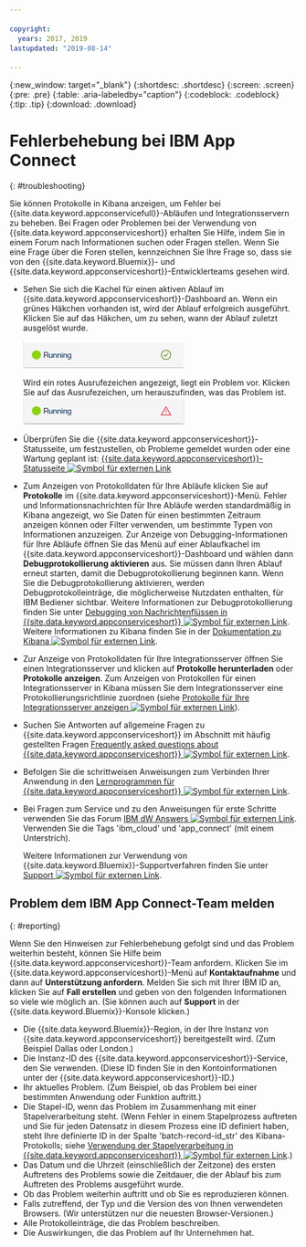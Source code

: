 ```yaml
---

copyright:
  years: 2017, 2019
lastupdated: "2019-08-14"

---
```


{:new_window: target="_blank"}
{:shortdesc: .shortdesc}
{:screen: .screen}
{:pre: .pre}
{:table: .aria-labeledby="caption"}
{:codeblock: .codeblock}
{:tip: .tip} 
{:download: .download}


# Fehlerbehebung bei IBM App Connect
{: #troubleshooting}

Sie können Protokolle in Kibana anzeigen, um Fehler bei {{site.data.keyword.appconservicefull}}-Abläufen und Integrationsservern zu beheben. Bei Fragen oder Problemen bei der Verwendung von {{site.data.keyword.appconserviceshort}} erhalten Sie Hilfe, indem Sie in einem Forum nach Informationen suchen oder Fragen stellen. Wenn Sie eine Frage über die Foren stellen, kennzeichnen Sie Ihre Frage so, dass sie von den {{site.data.keyword.Bluemix}}- und {{site.data.keyword.appconserviceshort}}-Entwicklerteams gesehen wird.

-   Sehen Sie sich die Kachel für einen aktiven Ablauf im {{site.data.keyword.appconserviceshort}}-Dashboard an. Wenn ein grünes Häkchen vorhanden ist, wird der Ablauf erfolgreich ausgeführt. Klicken Sie auf das Häkchen, um zu sehen, wann der Ablauf zuletzt ausgelöst wurde.

    ![Screenshot, der anzeigt, dass ein Ablauf erfolgreich ausgeführt wird](/images/SuccessfulFlow.jpg)

    Wird ein rotes Ausrufezeichen angezeigt, liegt ein Problem vor. Klicken Sie auf das Ausrufezeichen, um herauszufinden, was das Problem ist. ![Screenshot, der anzeigt, dass bei einem Ablauf ein Problem vorliegt](/images/ErroredFlow.jpg)

-   Überprüfen Sie die {{site.data.keyword.appconserviceshort}}-Statusseite, um festzustellen, ob Probleme gemeldet wurden oder eine Wartung geplant ist: [{{site.data.keyword.appconserviceshort}}-Statusseite ![Symbol für externen Link](../../icons/launch-glyph.svg "Symbol für externen Link")](https://developer.ibm.com/integration/docs/app-connect/app-connect-status/)
-   Zum Anzeigen von Protokolldaten für Ihre Abläufe klicken Sie auf **Protokolle** im {{site.data.keyword.appconserviceshort}}-Menü. Fehler und Informationsnachrichten für Ihre Abläufe werden standardmäßig in Kibana angezeigt, wo Sie Daten für einen bestimmten Zeitraum anzeigen können oder Filter verwenden, um bestimmte Typen von Informationen anzuzeigen. Zur Anzeige von Debugging-Informationen für Ihre Abläufe öffnen Sie das Menü auf einer Ablaufkachel im {{site.data.keyword.appconserviceshort}}-Dashboard und wählen dann **Debugprotokollierung aktivieren** aus.  Sie müssen dann Ihren Ablauf erneut starten, damit die Debugprotokollierung beginnen kann. Wenn Sie die Debugprotokollierung aktivieren, werden Debugprotokolleinträge, die möglicherweise Nutzdaten enthalten, für IBM Bediener sichtbar. Weitere Informationen zur Debugprotokollierung finden Sie unter  [Debugging von Nachrichtenflüssen in {{site.data.keyword.appconserviceshort}} ![Symbol für externen Link](../../icons/launch-glyph.svg "Symbol für externen Link")](https://developer.ibm.com/integration/docs/app-connect/tutorials-for-ibm-app-connect/debugging-message-flows-ibm-app-connect/).  Weitere Informationen zu Kibana finden Sie in der [Dokumentation zu Kibana ![Symbol für externen Link ](../../icons/launch-glyph.svg "Symbol für externen Link")](https://www.elastic.co/guide/en/kibana/4.0/discover.html).
-   Zur Anzeige von Protokolldaten für Ihre Integrationsserver öffnen Sie einen Integrationsserver und klicken auf **Protokolle herunterladen** oder **Protokolle anzeigen**.  Zum Anzeigen von Protokollen für einen Integrationsserver in Kibana müssen Sie dem Integrationsserver eine Protokollierungsrichtlinie zuordnen (siehe [Protokolle für Ihre Integrationsserver anzeigen ![Symbol für externen Link](../../icons/launch-glyph.svg "Symbol für externen Link")](https://developer.ibm.com/integration/docs/app-connect/tutorials-for-ibm-app-connect/running-your-ibm-integration-bus-solutions-in-ibm-app-connect-enterprise-beta-plan/viewing-logs-for-your-integration-servers-in-app-connect-enterprise-beta)).
-   Suchen Sie Antworten auf allgemeine Fragen zu {{site.data.keyword.appconserviceshort}} im Abschnitt mit häufig gestellten Fragen [Frequently asked questions about {{site.data.keyword.appconserviceshort}} ![Symbol für externen Link](../../icons/launch-glyph.svg "Symbol für externen Link")](https://developer.ibm.com/integration/docs/app-connect/faq/).
-   Befolgen Sie die schrittweisen Anweisungen zum Verbinden Ihrer Anwendung in den [Lernprogrammen für {{site.data.keyword.appconserviceshort}} ![Symbol für externen Link](../../icons/launch-glyph.svg "Symbol für externen Link")](https://developer.ibm.com/integration/docs/app-connect/tutorials-for-ibm-app-connect/).
-   Bei Fragen zum Service und zu den Anweisungen für erste Schritte verwenden Sie das Forum [IBM dW Answers ![Symbol für externen Link](../../icons/launch-glyph.svg "Symbol für externen Link")](https://developer.ibm.com/answers/topics/app_connect). Verwenden Sie die Tags 'ibm_cloud' und 'app_connect' (mit einem Unterstrich). 

    Weitere Informationen zur Verwendung von {{site.data.keyword.Bluemix}}-Supportverfahren finden Sie unter [Support ![Symbol für externen Link](../../icons/launch-glyph.svg "Symbol für externen Link")](https://cloud.ibm.com/unifiedsupport/supportcenter).

## Problem dem IBM App Connect-Team melden
{: #reporting}

Wenn Sie den Hinweisen zur Fehlerbehebung gefolgt sind und das Problem weiterhin besteht, können Sie Hilfe beim {{site.data.keyword.appconserviceshort}}-Team anfordern.  Klicken Sie im {{site.data.keyword.appconserviceshort}}-Menü auf **Kontaktaufnahme** und dann auf **Unterstützung anfordern**.  Melden Sie sich mit Ihrer IBM ID an, klicken Sie auf **Fall erstellen** und geben von den folgenden Informationen so viele wie möglich an. (Sie können auch auf **Support** in der {{site.data.keyword.Bluemix}}-Konsole klicken.) 

* Die {{site.data.keyword.Bluemix}}-Region, in der Ihre Instanz von {{site.data.keyword.appconserviceshort}} bereitgestellt wird. (Zum Beispiel Dallas oder London.)
* Die Instanz-ID des {{site.data.keyword.appconserviceshort}}-Service, den Sie verwenden. (Diese ID finden Sie in den Kontoinformationen unter der {{site.data.keyword.appconserviceshort}}-ID.)
* Ihr aktuelles Problem. (Zum Beispiel, ob das Problem bei einer bestimmten Anwendung oder Funktion auftritt.)
* Die Stapel-ID, wenn das Problem im Zusammenhang mit einer Stapelverarbeitung steht. (Wenn Fehler in einem Stapelprozess auftreten und Sie für jeden Datensatz in diesem Prozess eine ID definiert haben, steht Ihre definierte ID in der Spalte 'batch-record-id_str' des Kibana-Protokolls; siehe [Verwendung der Stapelverarbeitung in {{site.data.keyword.appconserviceshort}} ![Symbol für externen Link](../../icons/launch-glyph.svg "Symbol für externen Link")](https://developer.ibm.com/integration/docs/app-connect/toolbox-utilities/how-to-use-batch-processing-in-ibm-app-connect/).)
* Das Datum und die Uhrzeit (einschließlich der Zeitzone) des ersten Auftretens des Problems sowie die Zeitdauer, die der Ablauf bis zum Auftreten des Problems ausgeführt wurde.
* Ob das Problem weiterhin auftritt und ob Sie es reproduzieren können.
* Falls zutreffend, der Typ und die Version des von Ihnen verwendeten Browsers. (Wir unterstützen nur die neuesten Browser-Versionen.)
* Alle Protokolleinträge, die das Problem beschreiben.
* Die Auswirkungen, die das Problem auf Ihr Unternehmen hat.

